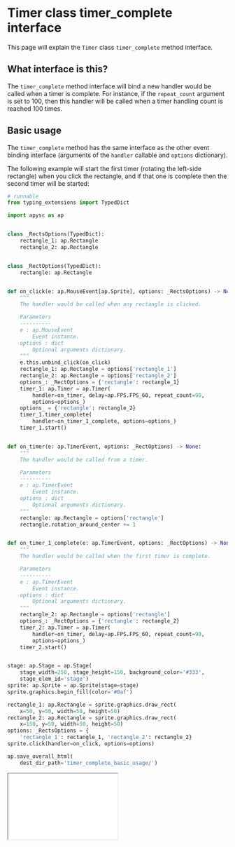 # Timer class timer_complete interface

This page will explain the `Timer` class `timer_complete` method interface.

## What interface is this?

The `timer_complete` method interface will bind a new handler would be called when a timer is complete. For instance, if the `repeat_count` argument is set to 100, then this handler will be called when a timer handling count is reached 100 times.

## Basic usage

The `timer_complete` method has the same interface as the other event binding interface (arguments of the `handler` callable and `options` dictionary).

The following example will start the first timer (rotating the left-side rectangle) when you click the rectangle, and if that one is complete then the second timer will be started:

```py
# runnable
from typing_extensions import TypedDict

import apysc as ap


class _RectsOptions(TypedDict):
    rectangle_1: ap.Rectangle
    rectangle_2: ap.Rectangle


class _RectOptions(TypedDict):
    rectangle: ap.Rectangle


def on_click(e: ap.MouseEvent[ap.Sprite], options: _RectsOptions) -> None:
    """
    The handler would be called when any rectangle is clicked.

    Parameters
    ----------
    e : ap.MouseEvent
        Event instance.
    options : dict
        Optional arguments dictionary.
    """
    e.this.unbind_click(on_click)
    rectangle_1: ap.Rectangle = options['rectangle_1']
    rectangle_2: ap.Rectangle = options['rectangle_2']
    options_: _RectOptions = {'rectangle': rectangle_1}
    timer_1: ap.Timer = ap.Timer(
        handler=on_timer, delay=ap.FPS.FPS_60, repeat_count=90,
        options=options_)
    options_ = {'rectangle': rectangle_2}
    timer_1.timer_complete(
        handler=on_timer_1_complete, options=options_)
    timer_1.start()


def on_timer(e: ap.TimerEvent, options: _RectOptions) -> None:
    """
    The handler would be called from a timer.

    Parameters
    ----------
    e : ap.TimerEvent
        Event instance.
    options : dict
        Optional arguments dictionary.
    """
    rectangle: ap.Rectangle = options['rectangle']
    rectangle.rotation_around_center += 1


def on_timer_1_complete(e: ap.TimerEvent, options: _RectOptions) -> None:
    """
    The handler would be called when the first timer is complete.

    Parameters
    ----------
    e : ap.TimerEvent
        Event instance.
    options : dict
        Optional arguments dictionary.
    """
    rectangle_2: ap.Rectangle = options['rectangle']
    options_: _RectOptions = {'rectangle': rectangle_2}
    timer_2: ap.Timer = ap.Timer(
        handler=on_timer, delay=ap.FPS.FPS_60, repeat_count=90,
        options=options_)
    timer_2.start()


stage: ap.Stage = ap.Stage(
    stage_width=250, stage_height=150, background_color='#333',
    stage_elem_id='stage')
sprite: ap.Sprite = ap.Sprite(stage=stage)
sprite.graphics.begin_fill(color='#0af')

rectangle_1: ap.Rectangle = sprite.graphics.draw_rect(
    x=50, y=50, width=50, height=50)
rectangle_2: ap.Rectangle = sprite.graphics.draw_rect(
    x=150, y=50, width=50, height=50)
options: _RectsOptions = {
    'rectangle_1': rectangle_1, 'rectangle_2': rectangle_2}
sprite.click(handler=on_click, options=options)

ap.save_overall_html(
    dest_dir_path='timer_complete_basic_usage/')
```

<iframe src="static/timer_complete_basic_usage/index.html" width="250" height="150"></iframe>
